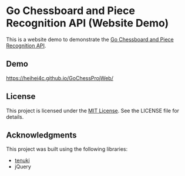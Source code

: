 # Go Chessboard and Piece Recognition API (Website Demo)

This is a website demo to demonstrate the [Go Chessboard and Piece Recognition API](https://github.com/heihei4c/goChessDetect).

## Demo
https://heihei4c.github.io/GoChessProjWeb/

## License

This project is licensed under the [MIT License](https://opensource.org/licenses/MIT). See the LICENSE file for details.

## Acknowledgments

This project was built using the following libraries:

- [tenuki](https://github.com/aprescott/tenuki)
- jQuery

